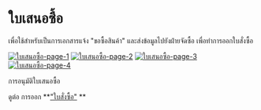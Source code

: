# ใบเสนอซื้อ

เพื่อใช้สำหรับเป็นการเอกสารแจ้ง "ขอซื้อสินค้า" และส่งข้อมูลไปยังฝ่ายจัดซื้อ
เพื่อทำการออกใบสั่งซื้อ

[![ใบเสนอซื้อ-page-1](http://www.smlaccount.com/manual/wp-content/uploads/2017/10/ใบเสนอซื้อ-page-1.jpg)](http://www.smlaccount.com/manual/wp-content/uploads/2017/10/ใบเสนอซื้อ-page-1.jpg)
[![ใบเสนอซื้อ-page-2](http://www.smlaccount.com/manual/wp-content/uploads/2017/10/ใบเสนอซื้อ-page-2.jpg)](http://www.smlaccount.com/manual/wp-content/uploads/2017/10/ใบเสนอซื้อ-page-2.jpg)
[![ใบเสนอซื้อ-page-3](http://www.smlaccount.com/manual/wp-content/uploads/2017/10/ใบเสนอซื้อ-page-3.jpg)](http://www.smlaccount.com/manual/wp-content/uploads/2017/10/ใบเสนอซื้อ-page-3.jpg)
[![ใบเสนอซื้อ-page-4](http://www.smlaccount.com/manual/wp-content/uploads/2017/10/ใบเสนอซื้อ-page-4.jpg)](http://www.smlaccount.com/manual/wp-content/uploads/2017/10/ใบเสนอซื้อ-page-4.jpg)

การอนุมัติใบเสนอซื้อ

ดูต่อ การออก **["ใบสั่งซื้อ"](http://www.smlaccount.com/manual/?page_id=648)
**





